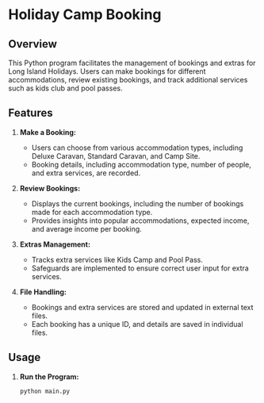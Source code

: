# Holiday Camp Booking

## Overview

This Python program facilitates the management of bookings and extras for Long Island Holidays. Users can make bookings for different accommodations, review existing bookings, and track additional services such as kids club and pool passes.

## Features

1. **Make a Booking:**
   - Users can choose from various accommodation types, including Deluxe Caravan, Standard Caravan, and Camp Site.
   - Booking details, including accommodation type, number of people, and extra services, are recorded.

2. **Review Bookings:**
   - Displays the current bookings, including the number of bookings made for each accommodation type.
   - Provides insights into popular accommodations, expected income, and average income per booking.

3. **Extras Management:**
   - Tracks extra services like Kids Camp and Pool Pass.
   - Safeguards are implemented to ensure correct user input for extra services.

4. **File Handling:**
   - Bookings and extra services are stored and updated in external text files.
   - Each booking has a unique ID, and details are saved in individual files.

## Usage

1. **Run the Program:**
   ```bash
   python main.py
